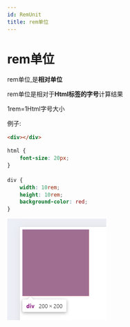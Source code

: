 ```yaml
---
id: RemUnit
title: rem单位
---
```


# rem单位

rem单位,是**相对单位**

rem单位是相对于**Html标签的字号**计算结果

1rem=1Html字号大小

例子:

```html showLineNumbers
<div></div>
```

```css showLineNumbers
html {
    font-size: 20px;
}

div {
    width: 10rem;
    height: 10rem;
    background-color: red;
}
```

![2315df465b0a6386d2d7a7b2ce53e4c614f09f25](Assets/2315df465b0a6386d2d7a7b2ce53e4c614f09f25.png)
